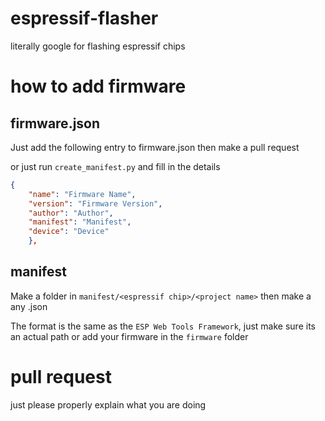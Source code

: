 # espressif-flasher

literally google for flashing espressif chips


# how to add firmware

## firmware.json

Just add the following entry to firmware.json then make a pull request

or just run `create_manifest.py` and fill in the details


```json
{
    "name": "Firmware Name",
    "version": "Firmware Version",
    "author": "Author",
    "manifest": "Manifest",
    "device": "Device"
    },
```

## manifest

Make a folder in `manifest/<espressif chip>/<project name>` then make a any .json

The format is the same as the `ESP Web Tools Framework`, just make sure its an actual path
or add your firmware in the `firmware` folder


# pull request

just please properly explain what you are doing